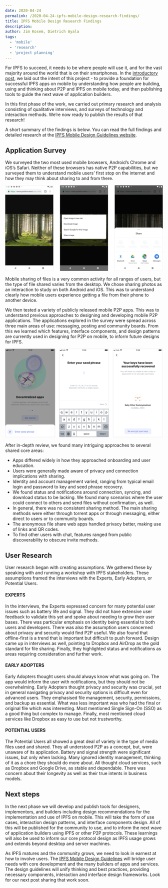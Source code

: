 ```yaml
---
date: 2020-04-24
permalink: /2020-04-24-ipfs-mobile-design-research-findings/
title: IPFS Mobile Design Research Findings
description:
author: Jim Kosem, Dietrich Ayala
tags:
  - 'mobile'
  - 'research'
  - 'project planning'
---
```


For IPFS to succeed, it needs to be where people will use it, and for the vast majority around the world that is on their smartphones. In the [introductory post](https://blog.ipfs.io/2020-04-10-ipfs-mobile-design-research/), we laid out the intent of this project - to provide a foundation for successful IPFS apps on mobile by understanding how people are building, using and thinking about P2P and IPFS on mobile today, and then publishing tools to guide the next wave of application builders.

In this first phase of the work, we carried out primary research and analysis consisting of qualitative interviews, and surveys of technology and interaction methods. We’re now ready to publish the results of that research!

A short summary of the findings is below. You can read the full findings and detailed research at the [IPFS Mobile Design Guidelines website](https://protocol-labs.gitbook.io/ipfs-mobile-design-guide/).

## Application Survey

We surveyed the two most used mobile browsers, Android’s Chrome and iOS’s Safari. Neither of these browsers has native P2P capabilities, but we surveyed them to understand mobile users’ first stop on the internet and how they may think about sharing to and from there.

![Google Android sharing photo interaction](https://raw.githubusercontent.com/ipfs/mobile-design-guidelines/master/.gitbook/assets/android-chrome-share.png)

Mobile sharing of files is a very common activity for all ranges of users, but the type of file shared varies from the desktop. We chose sharing photos as an interaction to study on both Android and iOS. This was to understand clearly how mobile users experience getting a file from their phone to another device.

We then tested a variety of publicly released mobile P2P apps. This was to understand previous approaches to designing and developing mobile P2P applications. The applications explored in the survey were spread across three main areas of use: messaging, posting and community boards. From this we learned which features, interface components, and design patterns are currently used in designing for P2P on mobile, to inform future designs for IPFS.

![Status.im's key recovery process](https://raw.githubusercontent.com/ipfs/mobile-design-guidelines/master/.gitbook/assets/status-recover.png)

After in-depth review, we found many intriguing approaches to several shared core areas:

- Apps differed widely in how they approached onboarding and user education.
- Users were generally made aware of privacy and connection implications with sharing.
- Identity and account management varied, ranging from typical email login and password to key and seed phrase recovery.
- We found status and notifications around connection, syncing, and download status to be lacking. We found many scenarios where the user could connect to others and send files without confirmation, as well.
- In general, there was no consistent sharing method. The main sharing methods were either through torrent apps or through messaging, either direct to users or to community boards.
- The anonymous file share web apps handled privacy better, making use of links and QR codes.
- To find other users with chat, features ranged from public discoverability to obscure invite methods.

## User Research

User research began with creating assumptions. We gathered these by speaking with and running a workshop with IPFS stakeholders. These assumptions framed the interviews with the Experts, Early Adopters, or Potential Users.

#### EXPERTS

In the interviews, the Experts expressed concern for many potential user issues such as battery life and signal. They did not have extensive user feedback to validate this yet and spoke about needing to grow their user bases. There was particular emphasis on identity being essential to both users and developers. There was also the assumption users concerned about privacy and security would find P2P useful. We also found that offline-first is a trend that is important but difficult to push forward. Design came up in interviews as well, pointing to Dropbox and AirDrop as the gold standard for file sharing. Finally, they highlighted status and notifications as areas requiring consideration and further work.

#### EARLY ADOPTERS

Early Adopters thought users should always know what was going on. The app would inform the user with notifications, but they should not be overwhelming. Early Adopters thought privacy and security was crucial, yet in general navigating privacy and security options is difficult even for advanced users. They emphasised file management, security, permissions, and backup as essential. What was less important was who had the final or original file which was interesting. Most mentioned Single Sign-On (SSO) as a good thing but complex to manage. Finally, most mentioned cloud services like Dropbox as easy to use but not trustworthy.

#### POTENTIAL USERS

The Potential Users all showed a great deal of variety in the type of media files used and shared. They all understood P2P as a concept, but, were unaware of its application. Battery and signal strength were significant issues, but only when lacking. Many ignored identity management, thinking of it as a chore they should do more about. All thought cloud services, such as Dropbox and Google Drive, as stable and dependable. There was concern about their longevity as well as their true intents in business models.

## Next steps

In the next phase we will develop and publish tools for designers, implementors, and builders including design recommendations for the implementation and use of IPFS on mobile. This will take the form of use cases, interaction design patterns, and interface components design. All of this will be published for the community to use, and to inform the next wave of application builders using IPFS or other P2P protocols. These learnings will also be used to inform our core protocol design as IPFS usage grows and extends beyond desktop and server machines.

As IPFS matures and the community grows, we need to look in earnest at how to involve users. The [IPFS Mobile Design Guidelines](https://protocol-labs.gitbook.io/ipfs-mobile-design-guide/) will bridge user needs with core development and the many builders of apps and services. The design guidelines will unify thinking and best practices, providing necessary components, interaction and interface design frameworks. Look for our next post sharing that work soon.
